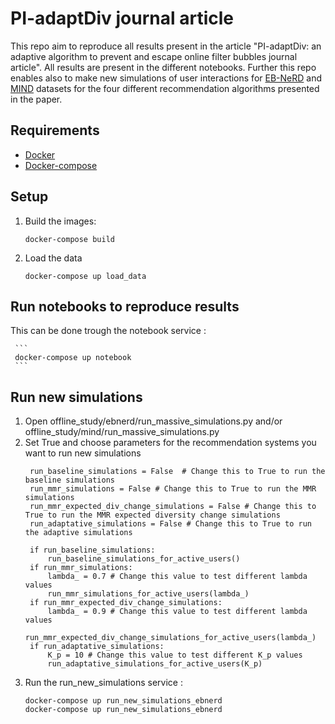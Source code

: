 # PI-adaptDiv journal article
This repo aim to reproduce all results present in the article "PI-adaptDiv: an adaptive algorithm to prevent and escape online filter bubbles journal article". All results are present in the different notebooks. Further this repo enables also to make new simulations of user interactions for [EB-NeRD](https://dl.acm.org/doi/10.1145/3687151.3687152) and [MIND](https://msnews.github.io/) datasets for the four different recommendation algorithms presented in the paper. 

## Requirements
  - [Docker](https://www.docker.com/)
  - [Docker-compose](https://docs.docker.com/compose/)
    
## Setup
  1. Build the images:
     ```
     docker-compose build
     ```
  2. Load the data
     ```
     docker-compose up load_data
     ```
## Run notebooks to reproduce results
This can be done trough the notebook service :

     ```
     docker-compose up notebook
     ```
## Run new simulations 
  1. Open offline_study/ebnerd/run_massive_simulations.py and/or offline_study/mind/run_massive_simulations.py
  2. Set True and choose parameters for the recommendation systems you want to run new simulations
     ```
      run_baseline_simulations = False  # Change this to True to run the baseline simulations
      run_mmr_simulations = False # Change this to True to run the MMR simulations
      run_mmr_expected_div_change_simulations = False # Change this to True to run the MMR expected diversity change simulations
      run_adaptative_simulations = False # Change this to True to run the adaptive simulations
      
      if run_baseline_simulations:
          run_baseline_simulations_for_active_users()
      if run_mmr_simulations:
          lambda_ = 0.7 # Change this value to test different lambda values
          run_mmr_simulations_for_active_users(lambda_)
      if run_mmr_expected_div_change_simulations:
          lambda_ = 0.9 # Change this value to test different lambda values
          run_mmr_expected_div_change_simulations_for_active_users(lambda_)
      if run_adaptative_simulations:
          K_p = 10 # Change this value to test different K_p values
          run_adaptative_simulations_for_active_users(K_p)
     ```
  3. Run the run_new_simulations service :
     ```
     docker-compose up run_new_simulations_ebnerd
     docker-compose up run_new_simulations_ebnerd
     ```

